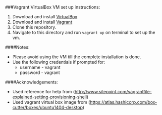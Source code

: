 ###Vagrant VirtualBox VM set up instructions:

1. Download and install [VirtualBox](https://www.virtualbox.org/)
2. Download and install [Vagrant](http://www.vagrantup.com/)
3. Clone this repository.
4. Navigate to this directory and run `vagrant up` on terminal to set up the vm.


####Notes:
  * Please avoid using the VM till the complete installation is done.
  * Use the following credentials if prompted for:
    * username - vagrant
    * password - vagrant
	
####Acknowledgements:
  * Used reference for help from (http://www.sitepoint.com/vagrantfile-explained-setting-provisioning-shell)
  * Used vagrant virtual box image from (https://atlas.hashicorp.com/box-cutter/boxes/ubuntu1404-desktop)